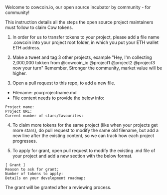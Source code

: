 Welcome to cowcoin.io, our open source incubator by community - for community!

This instruction details all the steps the open source project maintainers must follow to claim Cow tokens.

1. In order for us to transfer tokens to your project, please add a file name .cowcoin into your project root folder, in which you put your ETH wallet ETH address.

2. Make a tweet and tag 3 other projects, example "Hey, I'm collecting 2,000,000 tokken from @cowcoin_io  @project1 @project2 @project3 now your turn" Remember, Stronger the community, market value will be higher.

3. Open a pull request to this repo, to add a new file.

- Filename: yourprojectname.md
- File content needs to provide the below info:

```
Project name:
Project URL:
Current number of stars/favourites:
```

4. To claim more tokens for the same project (like when your projects get more stars), do pull request to modify the same old filename, but add a new line after the existing content, so we can track how each project progresses.

5. To apply for grant, open pull request to modify the existing .md file of your project and add a new section with the below format.

```
[ Grant ]
Reason to ask for grant:
Number of tokens to apply:
Details on your development roadmap:
```

The grant will be granted after a reviewing process.

